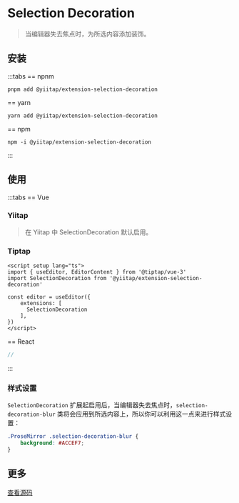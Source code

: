 # Selection Decoration <version-badge package="@yiitap/extension-selection-decoration" />

> 当编辑器失去焦点时，为所选内容添加装饰。

## 安装

:::tabs
== npnm
```shell
pnpm add @yiitap/extension-selection-decoration
```
== yarn
```shell
yarn add @yiitap/extension-selection-decoration
```
== npm
```shell
npm -i @yiitap/extension-selection-decoration
```
:::

## 使用

:::tabs
== Vue
### Yiitap
> 在 Yiitap 中 SelectionDecoration 默认启用。


### Tiptap
```vue
<script setup lang="ts">
import { useEditor, EditorContent } from '@tiptap/vue-3'
import SelectionDecoration from '@yiitap/extension-selection-decoration'

const editor = useEditor({
    extensions: [
      SelectionDecoration
    ],
})
</script>
```

== React
```jsx typescript
// 
```
:::

### 样式设置
`SelectionDecoration` 扩展起启用后，当编辑器失去焦点时，`selection-decoration-blur` 类将会应用到所选内容上，所以你可以利用这一点来进行样式设置：

```css
.ProseMirror .selection-decoration-blur {
    background: #ACCEF7;
}
```

## 更多

[查看源码](https://github.com/yiitap/yiitap/blob/main/packages/extensions/selection-decoration/src/selection-decoration.ts)
